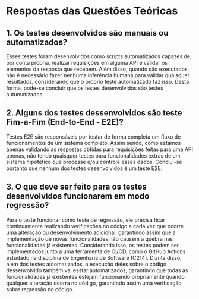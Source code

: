 # Respostas das Questões Teóricas

## **1. Os testes desenvolvidos são manuais ou automatizados?**

Esses testes foram desenvolvidos como scripts automatizados capazes de, por conta própria, realizar requisições em alguma API e validar os elementos da resposta que recebem.
Além disso, quando são executados, não é necessário fazer nenhuma inferência humana para validar quaisquer resultados, considerando que o próprio teste automatizado faz isso.
Desta forma, pode-se concluir que os testes desenvolvidos são testes autumatizados.

## **2. Alguns dos testes dessenvolvidos são teste Fim-a-Fim (End-to-End - E2E)?**

Testes E2E são responsáveis por testar de forma completa um fluxo de funcionamentos de um sistema completo.
Assim sendo, como estamos apenas validando as respostas obtidas para requisições feitas para uma API apenas, não tendo quaisquer testes para funcionalidades extras de um sistema hipotético que processe e/ou controle esses dados.
Conclui-se portanto que nenhum dos testes desenvolvidos é um teste E2E.

## **3. O que deve ser feito para os testes desenvolvidos funcionarem em modo regressão?**

Para o teste funcionar como teste de regressão, ele precisa ficar continuamente realizando verificações no código a cada vez que ocorre uma alteração ou desenvolvimento adicional, garantindo assim que a implementação de novas funcionalidades não causem a quebra nas funcionalidades já existentes. Considerando isso, os testes podem ser implementados junto a uma ferramenta de CI/CD, como o GitHub Actions estudado na disciplina de Engenharia de Software (C214). Diante disso, além dos testes automatizados, a execução deles sobre o código dessenvolvido também vai esstar automatizados, garantindo que todas as funcionalidades já existentes estejam funcionando propriamente quando qualquer alteração ocorra no código, garantindo assim uma verificação sobre regressão no código.